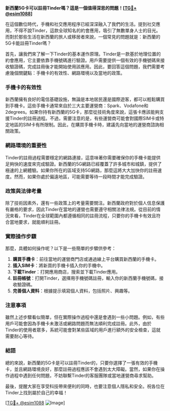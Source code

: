 **新西蘭5G卡可以註冊Tinder嗎？這是一個值得深思的問題！[[TG💪+ @esim1088](https://t.me/s/esim1088)]**

在這個數位時代，手機和社交應用程序已經深深融入了我們的生活。提到社交應用，不得不說Tinder，這款全球知名的約會應用，吸引了無數單身人士的目光。而對於那些生活在新西蘭的旅人或移居者來說，一個常見的問題就是：新西蘭的5G卡能註冊Tinder嗎？

首先，讓我們來了解一下Tinder的基本運作原理。Tinder是一款基於地理位置的約會應用，它主要依靠手機號碼進行驗證。用戶需要提供一個有效的手機號碼來接收驗證碼，完成註冊後才能開始使用該應用。因此，要回答這個問題，我們需要考慮幾個關鍵點：手機卡的有效性、網路環境以及當地的政策。

### 手機卡的有效性

新西蘭擁有良好的電信基礎設施，無論是本地居民還是國際遊客，都可以輕鬆購買到手機卡。這些手機卡通常來自於三大主要運營商：Spark、Vodafone和2degrees。如果你持有新西蘭的5G卡，那麼從技術角度來說，這張卡應該能夠支援Tinder的註冊過程。不過，需要注意的是，有些運營商可能會對國際SIM卡或特定地區的SIM卡有所限制。因此，在購買手機卡時，建議先向當地的運營商諮詢相關政策。

### 網路環境的重要性

Tinder的註冊過程需要穩定的網路連接，這意味著你需要確保你的手機卡能提供足夠快的速度來完成驗證。新西蘭的5G網路已經覆蓋了許多城市和城鎮，提供了極速的上網體驗。如果你所在的區域支持5G網路，那麼這將大大加快你的註冊速度。然而，如果你處於偏遠地區，可能需要等待一段時間才能完成驗證。

### 政策與法律考量

除了技術因素外，還有一些政策上的考量需要關注。新西蘭政府對於個人信息保護有嚴格的要求，因此Tinder在當地的運營也需要遵守相關法律法規。從目前的情況來看，Tinder在全球範圍內都遵循相同的註冊流程，只要你的手機卡有效且符合當地要求，就能順利註冊。

### 實際操作步驟

那麼，具體如何操作呢？以下是一些簡單的步驟供參考：

1. **購買手機卡**：前往當地的運營商門店或通過線上平台購買新西蘭的手機卡。
2. **插入SIM卡**：將新買的手機卡插入你的手機中。
3. **下載Tinder**：打開應用商店，搜索並下載Tinder應用。
4. **註冊帳號**：打開Tinder，選擇用手機號碼註冊，輸入你的新西蘭手機號碼，接收驗證碼。
5. **完善個人資料**：根據提示填寫個人資料，包括照片、興趣等。

### 注意事項

雖然上述步驟看似簡單，但在實際操作過程中還是會遇到一些小問題。例如，有些用戶可能會因為手機卡未激活或網路問題而無法順利完成註冊。此外，由於Tinder的使用者眾多，系統可能會對某些區域的用戶進行額外的安全檢查，這就需要耐心等待。

### 結語

總的來說，新西蘭的5G卡是可以註冊Tinder的，只要你選擇了一張有效的手機卡，並且網路環境良好，那麼註冊過程應該不會遇到太大障礙。當然，如果你在操作過程中遇到任何問題，不妨聯繫Tinder的客服團隊或當地運營商尋求幫助。

最後，提醒大家在享受科技帶來便利的同時，也要注意個人隱私和安全。祝各位在Tinder上找到屬於自己的幸福！

[[TG💪+ @esim1088](https://t.me/s/esim1088) ![Image](https://i.postimg.cc/4NQfJmqS/Snipaste-2025-05-13-00-14-12.png)]